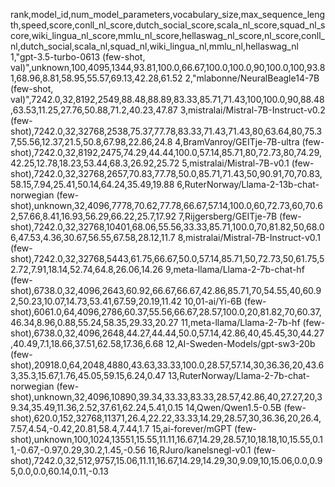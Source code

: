 rank,model_id,num_model_parameters,vocabulary_size,max_sequence_length,speed,score,conll_nl_score,dutch_social_score,scala_nl_score,squad_nl_score,wiki_lingua_nl_score,mmlu_nl_score,hellaswag_nl_score,nl_score,conll_nl,dutch_social,scala_nl,squad_nl,wiki_lingua_nl,mmlu_nl,hellaswag_nl
1,"gpt-3.5-turbo-0613 (few-shot, val)",unknown,100,4095,1344,93.81,100.0,66.67,100.0,100.0,90,100.0,100,93.81,68.96,8.81,58.95,55.57,69.13,42.28,61.52
2,"mlabonne/NeuralBeagle14-7B (few-shot, val)",7242.0,32,8192,2549,88.48,88.89,83.33,85.71,71.43,100,100.0,90,88.48,63.53,11.25,27.76,50.88,71.2,40.23,47.87
3,mistralai/Mistral-7B-Instruct-v0.2 (few-shot),7242.0,32,32768,2538,75.37,77.78,83.33,71.43,71.43,80,63.64,80,75.37,55.56,12.37,21.5,50.8,67.98,22.86,24.8
4,BramVanroy/GEITje-7B-ultra (few-shot),7242.0,32,8192,2475,74.29,44.44,100.0,57.14,85.71,80,72.73,80,74.29,42.25,12.78,18.23,53.44,68.3,26.92,25.72
5,mistralai/Mistral-7B-v0.1 (few-shot),7242.0,32,32768,2657,70.83,77.78,50.0,85.71,71.43,50,90.91,70,70.83,58.15,7.94,25.41,50.14,64.24,35.49,19.88
6,RuterNorway/Llama-2-13b-chat-norwegian (few-shot),unknown,32,4096,7778,70.62,77.78,66.67,57.14,100.0,60,72.73,60,70.62,57.66,8.41,16.93,56.29,66.22,25.7,17.92
7,Rijgersberg/GEITje-7B (few-shot),7242.0,32,32768,10401,68.06,55.56,33.33,85.71,100.0,70,81.82,50,68.06,47.53,4.36,30.67,56.55,67.58,28.12,11.7
8,mistralai/Mistral-7B-Instruct-v0.1 (few-shot),7242.0,32,32768,5443,61.75,66.67,50.0,57.14,85.71,50,72.73,50,61.75,52.72,7.91,18.14,52.74,64.8,26.06,14.26
9,meta-llama/Llama-2-7b-chat-hf (few-shot),6738.0,32,4096,2643,60.92,66.67,66.67,42.86,85.71,70,54.55,40,60.92,50.23,10.07,14.73,53.41,67.59,20.19,11.42
10,01-ai/Yi-6B (few-shot),6061.0,64,4096,2786,60.37,55.56,66.67,28.57,100.0,20,81.82,70,60.37,46.34,8.96,0.88,55.24,58.35,29.33,20.27
11,meta-llama/Llama-2-7b-hf (few-shot),6738.0,32,4096,2648,44.27,44.44,50.0,57.14,42.86,40,45.45,30,44.27,40.49,7.1,18.66,37.51,62.58,17.36,6.68
12,AI-Sweden-Models/gpt-sw3-20b (few-shot),20918.0,64,2048,4880,43.63,33.33,100.0,28.57,57.14,30,36.36,20,43.63,35.3,15.67,1.76,45.05,59.15,6.24,0.47
13,RuterNorway/Llama-2-7b-chat-norwegian (few-shot),unknown,32,4096,10890,39.34,33.33,83.33,28.57,42.86,40,27.27,20,39.34,35.49,11.36,2.52,37.61,62.24,5.41,0.15
14,Qwen/Qwen1.5-0.5B (few-shot),620.0,152,32768,11371,26.4,22.22,33.33,14.29,28.57,30,36.36,20,26.4,7.57,4.54,-0.42,20.81,58.4,7.44,1.7
15,ai-forever/mGPT (few-shot),unknown,100,1024,13551,15.55,11.11,16.67,14.29,28.57,10,18.18,10,15.55,0.11,-0.67,-0.97,0.29,30.2,1.45,-0.56
16,RJuro/kanelsnegl-v0.1 (few-shot),7242.0,32,512,9757,15.06,11.11,16.67,14.29,14.29,30,9.09,10,15.06,0.0,0.95,0.0,0.0,60.14,0.11,-0.13
